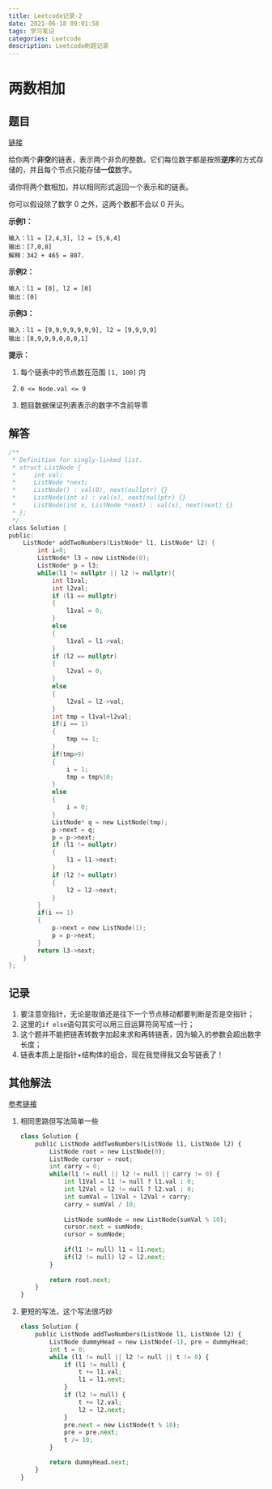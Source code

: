 ```yaml
---
title: Leetcode记录-2
date: 2021-06-18 09:01:58
tags: 学习笔记
categories: Leetcode
description: Leetcode刷题记录
---
```


# 两数相加

## 题目

[链接](https://leetcode-cn.com/problems/add-two-numbers/)

给你两个**非空**的链表，表示两个非负的整数。它们每位数字都是按照**逆序**的方式存储的，并且每个节点只能存储**一位**数字。

请你将两个数相加，并以相同形式返回一个表示和的链表。

你可以假设除了数字 0 之外，这两个数都不会以 0 开头。

**示例1：**

```
输入：l1 = [2,4,3], l2 = [5,6,4]
输出：[7,0,8]
解释：342 + 465 = 807.
```

**示例2：**

```
输入：l1 = [0], l2 = [0]
输出：[0]
```

**示例3：**

```
输入：l1 = [9,9,9,9,9,9,9], l2 = [9,9,9,9]
输出：[8,9,9,9,0,0,0,1]
```

**提示：**

1. 每个链表中的节点数在范围 `[1, 100]` 内

2. `0 <= Node.val <= 9`
   
3. 题目数据保证列表表示的数字不含前导零

## 解答

```c
/**
 * Definition for singly-linked list.
 * struct ListNode {
 *     int val;
 *     ListNode *next;
 *     ListNode() : val(0), next(nullptr) {}
 *     ListNode(int x) : val(x), next(nullptr) {}
 *     ListNode(int x, ListNode *next) : val(x), next(next) {}
 * };
 */
class Solution {
public:
    ListNode* addTwoNumbers(ListNode* l1, ListNode* l2) {
        int i=0;
        ListNode* l3 = new ListNode(0);
        ListNode* p = l3;
        while(l1 != nullptr || l2 != nullptr){
            int l1val;
            int l2val;
            if (l1 == nullptr)
            {
                l1val = 0;
            }
            else
            {
                l1val = l1->val;
            }
            if (l2 == nullptr)
            {
                l2val = 0;
            }
            else
            {
                l2val = l2->val;
            }
            int tmp = l1val+l2val;
            if(i == 1)
            {
                tmp += 1;
            }
            if(tmp>9)
            {
                i = 1;
                tmp = tmp%10;
            }
            else
            {
                i = 0;
            }
            ListNode* q = new ListNode(tmp);
            p->next = q;
            p = p->next;
            if (l1 != nullptr)
            {
                l1 = l1->next;
            }
            if (l2 != nullptr)
            {
                l2 = l2->next;
            }
        }
        if(i == 1)
        {
            p->next = new ListNode(1);
            p = p->next;
        }
        return l3->next;
    }
};
```

## 记录

1. 要注意空指针，无论是取值还是往下一个节点移动都要判断是否是空指针；
2. 这里的`if else`语句其实可以用三目运算符简写成一行；
3. 这个题并不能把链表转数字加起来求和再转链表，因为输入的参数会超出数字长度；
4. 链表本质上是指针+结构体的组合，现在我觉得我又会写链表了！

## 其他解法

[参考链接](https://leetcode-cn.com/problems/add-two-numbers/solution/liang-shu-xiang-jia-by-leetcode-solution/)

1. 相同思路但写法简单一些

   ```python
   class Solution {
       public ListNode addTwoNumbers(ListNode l1, ListNode l2) {
           ListNode root = new ListNode(0);
           ListNode cursor = root;
           int carry = 0;
           while(l1 != null || l2 != null || carry != 0) {
               int l1Val = l1 != null ? l1.val : 0;
               int l2Val = l2 != null ? l2.val : 0;
               int sumVal = l1Val + l2Val + carry;
               carry = sumVal / 10;
               
               ListNode sumNode = new ListNode(sumVal % 10);
               cursor.next = sumNode;
               cursor = sumNode;
               
               if(l1 != null) l1 = l1.next;
               if(l2 != null) l2 = l2.next;
           }
           
           return root.next;
       }
   }
   ```

2. 更短的写法，这个写法很巧妙

   ```python
   class Solution {
       public ListNode addTwoNumbers(ListNode l1, ListNode l2) {
           ListNode dummyHead = new ListNode(-1), pre = dummyHead;
           int t = 0;
           while (l1 != null || l2 != null || t != 0) {
               if (l1 != null) {
                   t += l1.val;
                   l1 = l1.next;
               }
               if (l2 != null) {
                   t += l2.val;
                   l2 = l2.next;
               }
               pre.next = new ListNode(t % 10);
               pre = pre.next;
               t /= 10;
           }
   
           return dummyHead.next;
       }
   }
   ```
   
   

